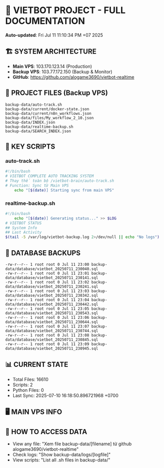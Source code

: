 # 🤖 VIETBOT PROJECT - FULL DOCUMENTATION
**Auto-updated**: Fri Jul 11 11:10:34 PM +07 2025

## 🏗️ SYSTEM ARCHITECTURE
- **Main VPS**: 103.170.123.14 (Production)
- **Backup VPS**: 103.77.172.150 (Backup & Monitor)
- **GitHub**: https://github.com/alogame3690/vietbot-realtime

## 📁 PROJECT FILES (Backup VPS)
```
backup-data/auto-track.sh
backup-data/current/docker-state.json
backup-data/current/n8n_workflows.json
backup-data/files/My_workflow_2_10.json
backup-data/INDEX.json
backup-data/realtime-backup.sh
backup-data/SEARCH_INDEX.json
```

## 🔧 KEY SCRIPTS
### auto-track.sh
```bash
#!/bin/bash
# VIETBOT COMPLETE AUTO TRACKING SYSTEM
# Thay thế toàn bộ /vietbot-brain/auto-track.sh
# Function: Sync từ Main VPS
    echo "[$(date)] Starting sync from main VPS"
```
### realtime-backup.sh
```bash
#!/bin/bash
    echo "[$(date)] Generating status..." >> $LOG
# VIETBOT STATUS
## System Info
## Last Activity
$(tail -5 /var/log/vietbot-backup.log 2>/dev/null || echo "No logs")
```

## 💾 DATABASE BACKUPS
```
-rw-r--r-- 1 root root 0 Jul 11 23:00 backup-data/database/vietbot_20250711_230040.sql
-rw-r--r-- 1 root root 0 Jul 11 23:01 backup-data/database/vietbot_20250711_230141.sql
-rw-r--r-- 1 root root 0 Jul 11 23:02 backup-data/database/vietbot_20250711_230241.sql
-rw-r--r-- 1 root root 0 Jul 11 23:03 backup-data/database/vietbot_20250711_230342.sql
-rw-r--r-- 1 root root 0 Jul 11 23:04 backup-data/database/vietbot_20250711_230442.sql
-rw-r--r-- 1 root root 0 Jul 11 23:05 backup-data/database/vietbot_20250711_230543.sql
-rw-r--r-- 1 root root 0 Jul 11 23:06 backup-data/database/vietbot_20250711_230644.sql
-rw-r--r-- 1 root root 0 Jul 11 23:07 backup-data/database/vietbot_20250711_230744.sql
-rw-r--r-- 1 root root 0 Jul 11 23:08 backup-data/database/vietbot_20250711_230845.sql
-rw-r--r-- 1 root root 0 Jul 11 23:09 backup-data/database/vietbot_20250711_230945.sql
```

## 📊 CURRENT STATE
- Total Files: 16610
- Scripts: 2
- Python Files: 0
- Last Sync: 2025-07-10 16:18:50.896721968 +0700

## 🖥️ MAIN VPS INFO


## 🚨 HOW TO ACCESS DATA
- View any file: "Xem file backup-data/[filename] từ github alogame3690/vietbot-realtime"
- Check logs: "Show backup-data/logs/[logfile]"
- View scripts: "List all .sh files in backup-data/"
